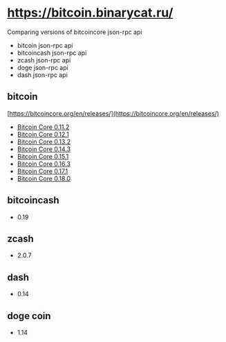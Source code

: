 # https://bitcoin.binarycat.ru/
Comparing versions of bitcoincore json-rpc api
- bitcoin json-rpc api
- bitcoincash json-rpc api
- zcash json-rpc api
- doge json-rpc api
- dash json-rpc api

## bitcoin
[https://bitcoincore.org/en/releases/](https://bitcoincore.org/en/releases/)

- [Bitcoin Core 0.11.2](https://bitcoincore.org/en/releases/0.11.2/)
- [Bitcoin Core 0.12.1](https://bitcoincore.org/en/releases/0.12.1/)
- [Bitcoin Core 0.13.2](https://bitcoincore.org/en/releases/0.13.2/)
- [Bitcoin Core 0.14.3](https://bitcoincore.org/en/releases/0.14.3/)
- [Bitcoin Core 0.15.1](https://bitcoincore.org/en/releases/0.15.1/)
- [Bitcoin Core 0.16.3](https://bitcoincore.org/en/releases/0.16.3/)
- [Bitcoin Core 0.17.1](https://bitcoincore.org/en/releases/0.17.1/)
- [Bitcoin Core 0.18.0](https://https://bitcoincore.org/en/releases/0.18.0/)


## bitcoincash
- 0.19

## zcash
- 2.0.7

## dash
- 0.14

## doge coin
- 1.14

